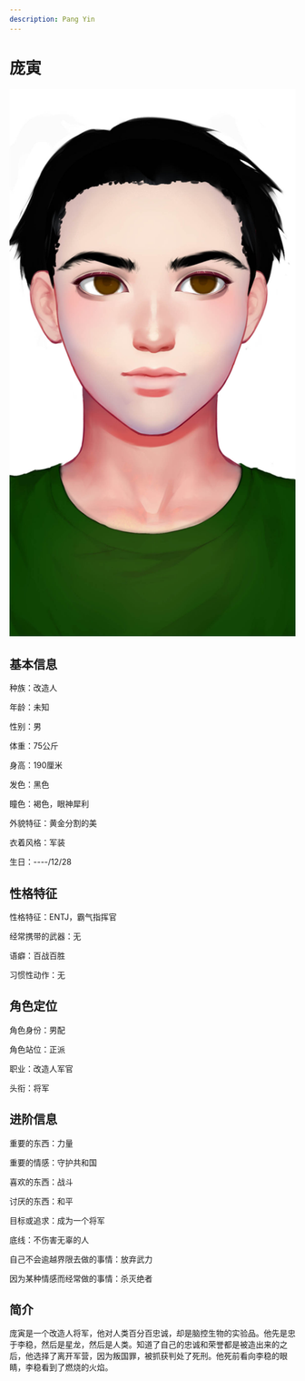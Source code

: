 ```yaml
---
description: Pang Yin
---
```


# 庞寅

![庞寅](../../.gitbook/assets/庞寅.jpg)

## 基本信息

种族：改造人&#x20;

年龄：未知&#x20;

性别：男&#x20;

体重：75公斤&#x20;

身高：190厘米&#x20;

发色：黑色&#x20;

瞳色：褐色，眼神犀利&#x20;

外貌特征：黄金分割的美&#x20;

衣着风格：军装&#x20;

生日：----/12/28

## 性格特征

性格特征：ENTJ，霸气指挥官&#x20;

经常携带的武器：无&#x20;

语癖：百战百胜&#x20;

习惯性动作：无

## 角色定位

角色身份：男配&#x20;

角色站位：正派&#x20;

职业：改造人军官&#x20;

头衔：将军

## 进阶信息

重要的东西：力量&#x20;

重要的情感：守护共和国&#x20;

喜欢的东西：战斗&#x20;

讨厌的东西：和平&#x20;

目标或追求：成为一个将军&#x20;

底线：不伤害无辜的人&#x20;

自己不会逾越界限去做的事情：放弃武力&#x20;

因为某种情感而经常做的事情：杀灭绝者

## 简介

庞寅是一个改造人将军，他对人类百分百忠诚，却是脑控生物的实验品。他先是忠于李稳，然后是星龙，然后是人类。知道了自己的忠诚和荣誉都是被造出来的之后，他选择了离开军营，因为叛国罪，被抓获判处了死刑。他死前看向李稳的眼睛，李稳看到了燃烧的火焰。
